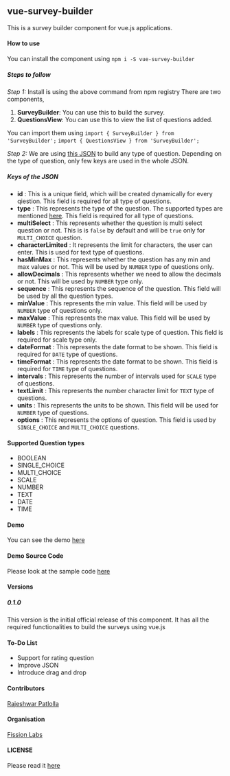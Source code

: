 ## vue-survey-builder
This is a survey builder component for vue.js applications.

#### How to use
You can install the component using `npm i -S vue-survey-builder`

##### Steps to follow
*Step 1:*
Install is using the above command from npm registry
There are two components,
1. **SurveyBuilder**: You can use this to build the survey.
2. **QuestionsView**: You can use this to view the list of questions added.

You can import them using
`import { SurveyBuilder } from 'SurveyBuilder';`
`import { QuestionsView } from 'SurveyBuilder';`

*Step 2:*
We are using [this JSON]() to build any type of question. Depending on the type of question, only few keys are used in the whole JSON.

##### Keys of the JSON
- **id** : This is a unique field, which will be created dynamically for every qiestion. This field is required for all type of questions.
- **type** : This represents the type of the question. The supported types are mentioned [here](). This field is required for all type of questions.
- **multiSelect** : This represents whether the question is multi select question or not. This is is `false` by default and will be `true` only for `MULTI_CHOICE` question.
- **characterLimited** : It represents the limit for characters, the user can enter. This is used for text type of questions.
- **hasMinMax** : This represents whether the question has any min and max values or not. This will be used by `NUMBER` type of questions only.
- **allowDecimals** : This represents whether we need to allow the decimals or not. This will be used by `NUMBER` type only.
- **sequence** : This represents the sequence of the question. This field will be used by all the question types.
- **minValue** : This represents the min value. This field will be used by `NUMBER` type of questions only.
- **maxValue** : This represents the max value. This field will be used by `NUMBER` type of questions only.
- **labels** : This represents the labels for scale type of question. This field is required for scale type only.
- **dateFormat** : This represents the date format to be shown. This field is required for `DATE` type of questions.
- **timeFormat** : This represents the date format to be shown. This field is required for `TIME` type of questions. 
- **intervals** : This represents the number of intervals used for `SCALE` type of questions.
- **textLimit** : This represents the number character limit for `TEXT` type of questions.
- **units** : This represents the units to be shown. This field will be used for `NUMBER` type of questions.
- **options** : This represents the options of question. This field is used by `SINGLE_CHOICE` and `MULTI_CHOICE` questions.

#### Supported Question types
- BOOLEAN
- SINGLE_CHOICE
- MULTI_CHOICE
- SCALE
- NUMBER
- TEXT
- DATE
- TIME

#### Demo
You can see the demo [here]()

#### Demo Source Code
Please look at the sample code [here]()

#### Versions
##### 0.1.0
This version is the initial official release of this component. It has all the required functionalities to build the surveys using vue.js

#### To-Do List
- Support for rating question
- Improve JSON
- Introduce drag and drop

#### Contributors
[Rajeshwar Patlolla](https://github.com/rajeshwarpatlolla)

#### Organisation
[Fission Labs](http://fissionlabs.com/)

#### LICENSE
Please read it [here]()
